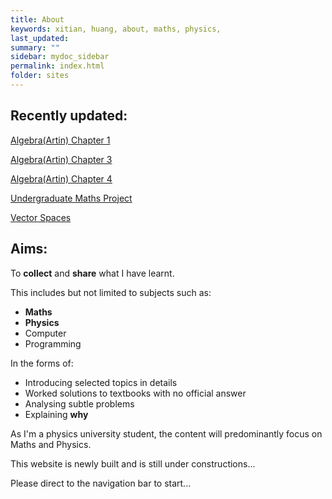 ```yaml
---
title: About
keywords: xitian, huang, about, maths, physics,
last_updated: 
summary: ""
sidebar: mydoc_sidebar
permalink: index.html
folder: sites
---
```


## Recently updated:
[Algebra(Artin) Chapter 1](algebra_chap1.html)

[Algebra(Artin) Chapter 3](algebra_chap3.html)

[Algebra(Artin) Chapter 4](algebra_chap4.html)

[Undergraduate Maths Project](ug_maths_project.html)

[Vector Spaces](vec-space.html)
## Aims:

To **collect** and **share** what I have learnt.

This includes but not limited to subjects such as:
* **Maths**
* **Physics**
* Computer
* Programming

In the forms of:
* Introducing selected topics in details
* Worked solutions to textbooks with no official answer
* Analysing subtle problems
* Explaining **why**

As I'm a physics university student, the content will predominantly focus on Maths and Physics.

This website is newly built and is still under constructions...

Please direct to the navigation bar to start...

